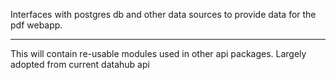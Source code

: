 Interfaces with postgres db and other data sources to provide data for the pdf webapp.

______________________________________

This will contain re-usable modules used in other api packages. Largely adopted from current datahub api
